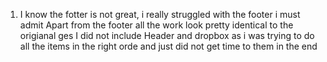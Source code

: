 1. I know the fotter is not great, i really struggled with the footer i must admit 
Apart from the footer all the work look pretty identical to the origianal ges
I did not include Header and dropbox as i was trying to do all the items in the right orde and just did not get time to them in the end 